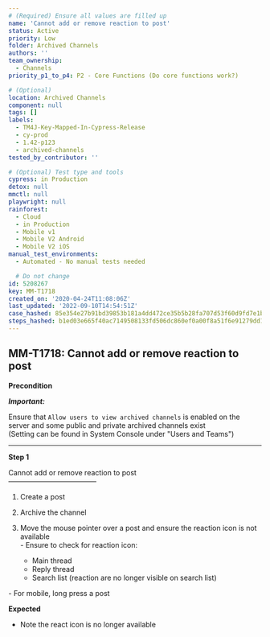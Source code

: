 ```yaml
---
# (Required) Ensure all values are filled up
name: 'Cannot add or remove reaction to post'
status: Active
priority: Low
folder: Archived Channels
authors: ''
team_ownership:
  - Channels
priority_p1_to_p4: P2 - Core Functions (Do core functions work?)

# (Optional)
location: Archived Channels
component: null
tags: []
labels:
  - TM4J-Key-Mapped-In-Cypress-Release
  - cy-prod
  - 1.42-p123
  - archived-channels
tested_by_contributor: ''

# (Optional) Test type and tools
cypress: in Production
detox: null
mmctl: null
playwright: null
rainforest:
  - Cloud
  - in Production
  - Mobile v1
  - Mobile V2 Android
  - Mobile V2 iOS
manual_test_environments:
  - Automated - No manual tests needed

  # Do not change
id: 5208267
key: MM-T1718
created_on: '2020-04-24T11:08:06Z'
last_updated: '2022-09-10T14:54:51Z'
case_hashed: 85e354e27b91bd39853b181a4dd472ce35b5b28fa707d53f60d9fd7e1b092a91942637d72e21dba01e6d782e59ad342f
steps_hashed: b1ed03e665f40ac7149508133fd506dc860ef0a00f8a51f6e91279dd156fe42dbcc768ca6574b16d7b812d3ddda4bfe0
---
```


<!-- (Auto-generated) Based on frontmatter's "key" and "name" -->

## MM-T1718: Cannot add or remove reaction to post

**Precondition**

_**Important:**_

Ensure that `Allow users to view archived channels` is enabled on the server and some public and private archived channels exist\
(Setting can be found in System Console under "Users and Teams")

---

**Step 1**

Cannot add or remove reaction to post\
–––––––––––––––––––––––––

1. Create a post

2. Archive the channel

3. Move the mouse pointer over a post and ensure the reaction icon is not available\
   \- Ensure to check for reaction icon:

   - Main thread
   - Reply thread
   - Search list (reaction are no longer visible on search list)

\- For mobile, long press a post

**Expected**

- Note the react icon is no longer available
